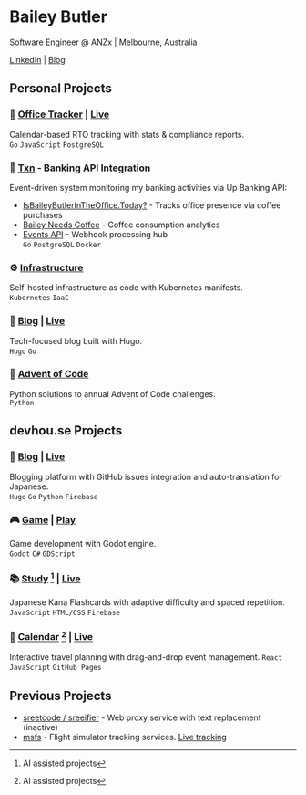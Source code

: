 # Bailey Butler

Software Engineer @ ANZx | Melbourne, Australia

[LinkedIn](https://linkedin.com/in/baileybutler1) | [Blog](https://blog.baileys.dev)

## Personal Projects

### 🏢 [Office Tracker](https://github.com/baely/officetracker) | [Live](https://iwasintheoffice.com)
Calendar-based RTO tracking with stats & compliance reports.  
`Go` `JavaScript` `PostgreSQL`

### 💸 [Txn](https://github.com/baely/txn) - Banking API Integration
Event-driven system monitoring my banking activities via Up Banking API:
- [IsBaileyButlerInTheOffice.Today?](https://isbaileybutlerintheoffice.today) - Tracks office presence via coffee purchases
- [Bailey Needs Coffee](https://baileyneeds.coffee) - Coffee consumption analytics
- [Events API](https://events.baileys.dev) - Webhook processing hub  
`Go` `PostgreSQL` `Docker`

### ⚙️ [Infrastructure](https://github.com/baely/infra)
Self-hosted infrastructure as code with Kubernetes manifests.  
`Kubernetes` `IaaC`

### 📝 [Blog](https://github.com/baely/blog) | [Live](https://blog.baileys.dev)
Tech-focused blog built with Hugo.  
`Hugo` `Go`

### 🧩 [Advent of Code](https://github.com/baely/advent-of-code)
Python solutions to annual Advent of Code challenges.  
`Python`

## devhou.se Projects

### 📝 [Blog](https://github.com/devhou-se/www-jp) | [Live](https://devhou.se)
Blogging platform with GitHub issues integration and auto-translation for Japanese.  
`Hugo` `Go` `Python` `Firebase`

### 🎮 [Game](https://github.com/devhou-se/game) | [Play](https://devhou.se)
Game development with Godot engine.  
`Godot` `C#` `GDScript`

### 📚 [Study](https://github.com/devhou-se/study) [^✨] | [Live](https://study.devhou.se)
Japanese Kana Flashcards with adaptive difficulty and spaced repetition.  
`JavaScript` `HTML/CSS` `Firebase`

### 📅 [Calendar](https://github.com/devhou-se/calendar) [^✨] | [Live](https://calendar.devhou.se)
Interactive travel planning with drag-and-drop event management.
`React` `JavaScript` `GitHub Pages`

[^✨]: AI assisted projects

## Previous Projects

- [sreetcode / sreeifier](https://github.com/devhou-se/sreetcode) - Web proxy service with text replacement (inactive)
- [msfs](https://github.com/baely/go-msfs) - Flight simulator tracking services. [Live tracking](https://projects.xbd.au/pilot)
